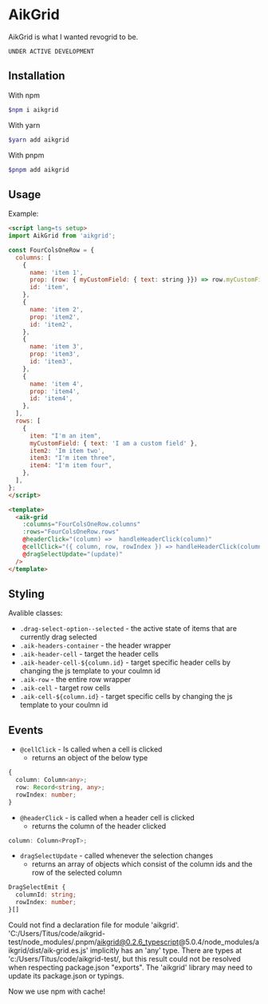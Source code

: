 # AikGrid

AikGrid is what I wanted revogrid to be.

`UNDER ACTIVE DEVELOPMENT`

## Installation

With npm

```bash
$npm i aikgrid
```

With yarn

```bash
$yarn add aikgrid
```

With pnpm

```bash
$pnpm add aikgrid
```

## Usage

Example:

```html
<script lang=ts setup>
import AikGrid from 'aikgrid';

const FourColsOneRow = {
  columns: [
    {
      name: 'item 1',
      prop: (row: { myCustomField: { text: string }}) => row.myCustomField.text,
      id: 'item',
    },
    {
      name: 'item 2',
      prop: 'item2',
      id: 'item2',
    },
    {
      name: 'item 3',
      prop: 'item3',
      id: 'item3',
    },
    {
      name: 'item 4',
      prop: 'item4',
      id: 'item4',
    },
  ],
  rows: [
    {
      item: "I'm an item",
      myCustomField: { text: 'I am a custom field' },
      item2: 'Im item two',
      item3: "I'm item three",
      item4: "I'm item four",
    },
  ],
};
</script>

<template>
  <aik-grid
    :columns="FourColsOneRow.columns"
    :rows="FourColsOneRow.rows"
    @headerClick="(column) =>  handleHeaderClick(column)"
    @cellClick="({ column, row, rowIndex }) => handleHeaderClick(column, row, rowIndex)"
    @dragSelectUpdate="(update)"
  />
</template>
```

## Styling

Avalible classes:

- `.drag-select-option--selected` - the active state of items that are currently drag selected
- `.aik-headers-container` - the header wrapper
- `.aik-header-cell` - target the header cells
- `.aik-header-cell-${column.id}` - target specific header cells by changing the js template to your coulmn id
- `.aik-row` - the entire row wrapper
- `.aik-cell` - target row cells
- `.aik-cell-${column.id}` - target specific cells by changing the js template to your coulmn id

## Events

- `@cellClick` - Is called when a cell is clicked
  - returns an object of the below type

```ts
{
  column: Column<any>;
  row: Record<string, any>;
  rowIndex: number;
}
```

- `@headerClick` - is called when a header cell is clicked
  - returns the column of the header clicked
```ts
column: Column<PropT>;
```

- `dragSelectUpdate` - called whenever the selection changes
  - returns an array of objects which consist of the column ids and the row of the selected column
```ts
DragSelectEmit {
  columnId: string;
  rowIndex: number;
}[]
```
Could not find a declaration file for module 'aikgrid'. 'C:/Users/Titus/code/aikgrid-test/node_modules/.pnpm/aikgrid@0.2.6_typescript@5.0.4/node_modules/aikgrid/dist/aik-grid.es.js' implicitly has an 'any' type. There are types at 'c:/Users/Titus/code/aikgrid-test/, but this result could not be resolved when respecting package.json "exports". The 'aikgrid' library may need to update its package.json or typings.

Now we use npm with cache!